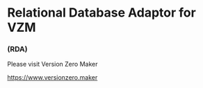 # Relational Database Adaptor for VZM
### (RDA)

Please visit Version Zero Maker

https://www.versionzero.maker

